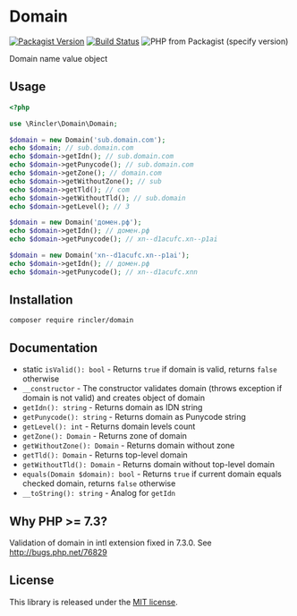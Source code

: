 # Domain

[![Packagist Version](https://img.shields.io/packagist/v/rincler/domain)](https://packagist.org/packages/rincler/domain)
[![Build Status](https://travis-ci.com/rincler/domain.svg?branch=master)](https://travis-ci.com/rincler/domain)
![PHP from Packagist (specify version)](https://img.shields.io/packagist/php-v/rincler/domain/1.0.0)

Domain name value object

## Usage

```php
<?php

use \Rincler\Domain\Domain;

$domain = new Domain('sub.domain.com');
echo $domain; // sub.domain.com
echo $domain->getIdn(); // sub.domain.com
echo $domain->getPunycode(); // sub.domain.com
echo $domain->getZone(); // domain.com
echo $domain->getWithoutZone(); // sub
echo $domain->getTld(); // com
echo $domain->getWithoutTld(); // sub.domain
echo $domain->getLevel(); // 3

$domain = new Domain('домен.рф');
echo $domain->getIdn(); // домен.рф
echo $domain->getPunycode(); // xn--d1acufc.xn--p1ai

$domain = new Domain('xn--d1acufc.xn--p1ai');
echo $domain->getIdn(); // домен.рф
echo $domain->getPunycode(); // xn--d1acufc.xnn
```
    
## Installation

    composer require rincler/domain
    
## Documentation

- static `isValid(): bool` - Returns `true` if domain is valid, returns `false` otherwise
- `__constructor` - The constructor validates domain (throws exception if domain is not valid) and creates object of domain
- `getIdn(): string` - Returns domain as IDN string
- `getPunycode(): string` - Returns domain as Punycode string
- `getLevel(): int` - Returns domain levels count
- `getZone(): Domain` - Returns zone of domain
- `getWithoutZone(): Domain` - Returns domain without zone
- `getTld(): Domain` - Returns top-level domain
- `getWithoutTld(): Domain` - Returns domain without top-level domain
- `equals(Domain $domain): bool` - Returns `true` if current domain equals checked domain, returns `false` otherwise
- `__toString(): string` - Analog for `getIdn`

## Why PHP >= 7.3?

Validation of domain in intl extension fixed in 7.3.0. See http://bugs.php.net/76829

## License

This library is released under the [MIT license](./LICENSE).
